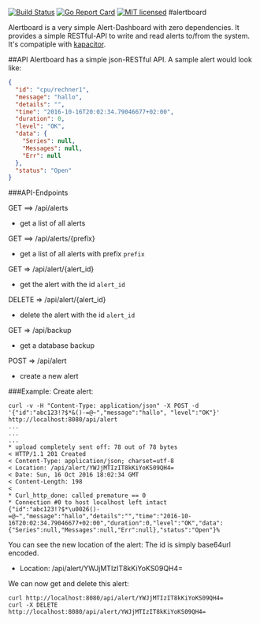 [![Build Status](https://travis-ci.org/HeavyHorst/alertboard.svg?branch=master)](https://travis-ci.org/HeavyHorst/alertboard) [![Go Report Card](https://goreportcard.com/badge/github.com/HeavyHorst/alertboard)](https://goreportcard.com/report/github.com/HeavyHorst/alertboard) [![MIT licensed](https://img.shields.io/badge/license-MIT-blue.svg)](https://raw.githubusercontent.com/HeavyHorst/alertboard/master/LICENCE)
#alertboard

Alertboard is a very simple Alert-Dashboard with zero dependencies.
It provides a simple RESTful-API to write and read alerts to/from the system.
It's compatiple with [kapacitor](https://github.com/influxdata/kapacitor "kapacitor").

##API
Alertboard has a simple json-RESTful API.
A sample alert would look like:
```json
{
  "id": "cpu/rechner1",
  "message": "hallo",
  "details": "",
  "time": "2016-10-16T20:02:34.79046677+02:00",
  "duration": 0,
  "level": "OK",
  "data": {
    "Series": null,
    "Messages": null,
    "Err": null
  },
  "status": "Open"
}
```

###API-Endpoints

GET ==> /api/alerts

 - get a list of all alerts

GET ==> /api/alerts/{prefix}

- get a list of all alerts with prefix `prefix`


GET ⇒ /api/alert/{alert_id}

- get the alert with the id `alert_id`

DELETE ⇒ /api/alert/{alert_id}

 - delete the alert with the id `alert_id`

GET ⇒ /api/backup

- get a database backup

POST ⇒ /api/alert

- create a new alert

###Example:
Create alert:
```
curl -v -H "Content-Type: application/json" -X POST -d '{"id":"abc123!?$*&()-=@~","message":"hallo", "level":"OK"}' http://localhost:8080/api/alert
...
...
...
* upload completely sent off: 78 out of 78 bytes
< HTTP/1.1 201 Created
< Content-Type: application/json; charset=utf-8
< Location: /api/alert/YWJjMTIzIT8kKiYoKS09QH4=
< Date: Sun, 16 Oct 2016 18:02:34 GMT
< Content-Length: 198
<
* Curl_http_done: called premature == 0
* Connection #0 to host localhost left intact
{"id":"abc123!?$*\u0026()-=@~","message":"hallo","details":"","time":"2016-10-16T20:02:34.79046677+02:00","duration":0,"level":"OK","data":{"Series":null,"Messages":null,"Err":null},"status":"Open"}%
```

You can see the new location of the alert:
The id is simply base64url encoded.

 - Location: /api/alert/YWJjMTIzIT8kKiYoKS09QH4=

We can now get and delete this alert:
```
curl http://localhost:8080/api/alert/YWJjMTIzIT8kKiYoKS09QH4=
curl -X DELETE http://localhost:8080/api/alert/YWJjMTIzIT8kKiYoKS09QH4=
```
